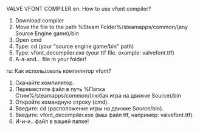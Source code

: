 VALVE VFONT COMPILER
en:
How to use vfont compiler?

1. Download compiler
2. Move the file to the path %Steam Folder%/steamapps/common/(any Source Engine game)/bin
3. Open cmd
4. Type: cd (your "source engine game/bin" path)
5. Type: vfont_decompiler.exe (your ttf file. example: valvefont.ttf)
6. A-a-and... file in your folder!

ru:
Как использовать компилятор vfont?

1. Скачайте компилятор.
2. Переместите файл в путь %Папка Стим%/steamapps/common/(любая игра на движке Source)/bin
3. Откройте командную строку (cmd).
4. Введите: cd (расположение игры на движке Source/bin).
5. Введите: vfont_decompiler.exe (ваш файл ttf, например: valvefont.ttf).
6. И-и-и.. файл в вашей папке!
